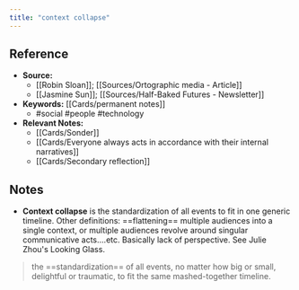 ```yaml
---
title: "context collapse"
---
```

## Reference
- **Source:** 
	- [[Robin Sloan]]; [[Sources/Ortographic media - Article]]
	- [[Jasmine Sun]]; [[Sources/Half-Baked Futures - Newsletter]]
- **Keywords:** [[Cards/permanent notes]]
	- #social #people #technology
- **Relevant Notes:**
	- [[Cards/Sonder]]
	- [[Cards/Everyone always acts in accordance with their internal narratives]]
	- [[Cards/Secondary reflection]]
## Notes
- **Context collapse** is the standardization of all events to fit in one generic timeline. Other definitions: ==flattening== multiple audiences into a single context, or multiple audiences revolve around singular communicative acts....etc. Basically lack of perspective. See Julie Zhou's Looking Glass.

> the ==standardization== of all events, no matter how big or small, delightful or traumatic, to fit the same mashed-together timeline.